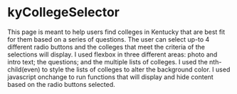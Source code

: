 # kyCollegeSelector
This page is meant to help users find colleges in Kentucky that are best fit for them based on a series of questions.  The user can select up-to 4 different radio buttons and the colleges that meet the criteria of the selections will display.  I used flexbox in three different areas: photo and intro text; the questions; and the multiple lists of colleges.  I used the nth-child(even) to style the lists of colleges to alter the background color.  I used javascript onchange to run functions that will display and hide content based on the radio buttons selected.
